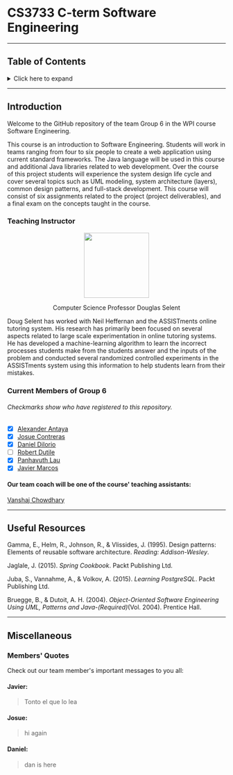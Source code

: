 # CS3733 C-term Software Engineering
***

## Table of Contents
<details><summary>Click here to expand</summary>
  
- [Introduction](https://github.com/Avorent/CS3733/blob/master/README.md#introduction-1)
  - [Current Members](https://github.com/Avorent/CS3733/blob/master/README.md#current-members-of-group-6)
  
- [References](https://github.com/Avorent/CS3733/blob/master/README.md#references-1)

- [Miscellaneous](https://github.com/Avorent/CS3733/blob/master/README.md#miscellaneous-1)
  - [Member's Quotes](https://github.com/Avorent/CS3733/blob/master/README.md#members-quotes)
</details>

***

## Introduction
Welcome to the GitHub repository of the team Group 6 in the WPI course Software Engineering.

This course is an introduction to Software Engineering. Students will work in teams ranging from four to six people to create a web application using current standard frameworks. The Java language will be used in this course and additional Java libraries related to web development. Over the course of this project students will experience the system design life cycle and cover several topics such as UML modeling, system architecture (layers), common design patterns, and full-stack development. This course will consist of six assignments related to the project (project deliverables), and a final exam on the concepts taught in the course.

### Teaching Instructor
<p align="center"><img align="center" width="150" height="150" src="https://www.wpi.edu/sites/default/files/2017/09/28/dselent.jpg"></p>
<p align="center"> Computer Science Professor Douglas Selent</p>
Doug Selent has worked with Neil Heffernan and the ASSISTments online tutoring system. His research has primarily been focused on several aspects related to large scale experimentation in online tutoring systems. He has developed a machine-learning algorithm to learn the incorrect processes students make from the students answer and the inputs of the problem and conducted several randomized controlled experiments in the ASSISTments system using this information to help students learn from their mistakes.

### Current Members of Group 6
###### Checkmarks show who have registered to this repository.
- [x] [Alexander Antaya](https://github.com/aantaya1)
- [x] [Josue Contreras](https://github.com/JosuContrer)
- [x] [Daniel DiIorio](https://github.com/drd387)
- [ ] [Robert Dutile](https://github.com/bdbooksrule)
- [x] [Panhavuth Lau](https://github.com/Avorent)
- [x] [Javier Marcos](https://github.com/XBC30EP450)

#### Our team coach will be one of the course' teaching assistants:
[Vanshaj Chowdhary](https://github.com/Avorent/CS3733/blob/master/README.md#members-quotes)

***
## Useful Resources
Gamma, E., Helm, R., Johnson, R., & Vlissides, J. (1995). Design patterns: Elements of reusable software architecture. *Reading: Addison-Wesley*.

Jaglale, J. (2015). *Spring Cookbook*. Packt Publishing Ltd.

Juba, S., Vannahme, A., & Volkov, A. (2015). *Learning PostgreSQL*. Packt Publishing Ltd.

Bruegge, B., & Dutoit, A. H. (2004). *Object-Oriented Software Engineering Using UML, Patterns and Java-(Required)*(Vol. 2004). Prentice Hall.
***
## Miscellaneous

### Members' Quotes
Check out our team member's important messages to you all:

#### Javier:
> Tonto el que lo lea
#### Josue:
> hi again
#### Daniel:
> dan is here
